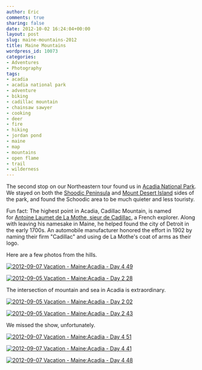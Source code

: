 ```yaml
---
author: Eric
comments: true
sharing: false
date: 2012-10-02 16:24:04+00:00
layout: post
slug: maine-mountains-2012
title: Maine Mountains
wordpress_id: 10073
categories:
- Adventures
- Photography
tags:
- acadia
- acadia national park
- adventure
- biking
- cadillac mountain
- chainsaw sawyer
- cooking
- deer
- fire
- hiking
- jordan pond
- maine
- map
- mountains
- open flame
- trail
- wilderness
---
```


The second stop on our Northeastern tour found us in [Acadia National Park](http://www.nps.gov/acad/index.htm). We stayed on both the [Shoodic Peninsula](http://en.wikipedia.org/wiki/Schoodic_Peninsula) and [Mount Desert Island](http://en.wikipedia.org/wiki/Mount_Desert_Island) sides of the park, and found the Schoodic area to be much quieter and less touristy.

Fun fact: The highest point in Acadia, Cadillac Mountain, is named for [Antoine Laumet de La Mothe, sieur de Cadillac](http://en.wikipedia.org/wiki/Antoine_Laumet_de_La_Mothe,_sieur_de_Cadillac), a French explorer. Along with leaving his namesake in Maine, he helped found the city of Detroit in the early 1700s. An automobile manufacturer honored the effort in 1902 by naming their firm "Cadillac" and using de La Mothe's coat of arms as their logo.

Here are a few photos from the hills.

[![2012-09-07 Vacation - Maine:Acadia - Day 4 49](http://farm9.staticflickr.com/8171/8025010417_baffd42254_c.jpg)](http://www.flickr.com/photos/ericdodds/8025010417/)

[![2012-09-05 Vacation - Maine:Acadia - Day 2 28](http://farm9.staticflickr.com/8173/8024913511_5316eb7e8b_c.jpg)](http://www.flickr.com/photos/ericdodds/8024913511/)

The intersection of mountain and sea in Acadia is extraordinary.

[![2012-09-05 Vacation - Maine:Acadia - Day 2 02](http://farm9.staticflickr.com/8316/8024911090_58ed7d3d08_b.jpg)](http://www.flickr.com/photos/ericdodds/8024911090/)

[![2012-09-05 Vacation - Maine:Acadia - Day 2 43](http://farm9.staticflickr.com/8304/8024912028_cedf56b987_b.jpg)](http://www.flickr.com/photos/ericdodds/8024912028/)

We missed the show, unfortunately.

[![2012-09-07 Vacation - Maine:Acadia - Day 4 51](http://farm9.staticflickr.com/8450/8025010639_abf1803149_b.jpg)](http://www.flickr.com/photos/ericdodds/8025010639/)

[![2012-09-07 Vacation - Maine:Acadia - Day 4 41](http://farm9.staticflickr.com/8031/8025012754_d0ab783dbf_c.jpg)](http://www.flickr.com/photos/ericdodds/8025012754/)

[![2012-09-07 Vacation - Maine:Acadia - Day 4 48](http://farm9.staticflickr.com/8452/8025014825_266ab4c850_c.jpg)](http://www.flickr.com/photos/ericdodds/8025014825/)
